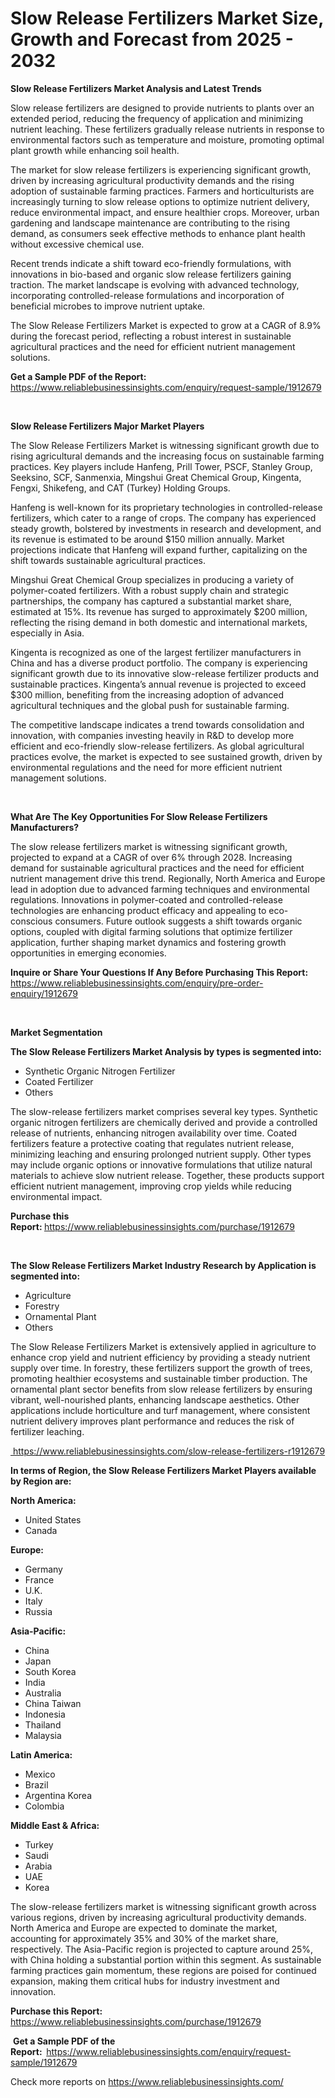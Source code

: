 <p><h1>Slow Release Fertilizers Market Size, Growth and Forecast from 2025 - 2032</h1></p><p><strong>Slow Release Fertilizers Market Analysis and Latest Trends</strong></p>
<p><p>Slow release fertilizers are designed to provide nutrients to plants over an extended period, reducing the frequency of application and minimizing nutrient leaching. These fertilizers gradually release nutrients in response to environmental factors such as temperature and moisture, promoting optimal plant growth while enhancing soil health.</p><p>The market for slow release fertilizers is experiencing significant growth, driven by increasing agricultural productivity demands and the rising adoption of sustainable farming practices. Farmers and horticulturists are increasingly turning to slow release options to optimize nutrient delivery, reduce environmental impact, and ensure healthier crops. Moreover, urban gardening and landscape maintenance are contributing to the rising demand, as consumers seek effective methods to enhance plant health without excessive chemical use.</p><p>Recent trends indicate a shift toward eco-friendly formulations, with innovations in bio-based and organic slow release fertilizers gaining traction. The market landscape is evolving with advanced technology, incorporating controlled-release formulations and incorporation of beneficial microbes to improve nutrient uptake.</p><p>The Slow Release Fertilizers Market is expected to grow at a CAGR of 8.9% during the forecast period, reflecting a robust interest in sustainable agricultural practices and the need for efficient nutrient management solutions.</p></p>
<p><strong>Get a Sample PDF of the Report:&nbsp;</strong> <a href="https://www.reliablebusinessinsights.com/enquiry/request-sample/1912679?utm_campaign=2205&utm_medium=2&utm_source=Github&utm_content=ia&utm_term=30012025&utm_id=slow-release-fertilizers">https://www.reliablebusinessinsights.com/enquiry/request-sample/1912679</a></p>
<p>&nbsp;</p>
<p><strong>Slow Release Fertilizers Major Market Players</strong></p>
<p><p>The Slow Release Fertilizers Market is witnessing significant growth due to rising agricultural demands and the increasing focus on sustainable farming practices. Key players include Hanfeng, Prill Tower, PSCF, Stanley Group, Seeksino, SCF, Sanmenxia, Mingshui Great Chemical Group, Kingenta, Fengxi, Shikefeng, and CAT (Turkey) Holding Groups.</p><p>Hanfeng is well-known for its proprietary technologies in controlled-release fertilizers, which cater to a range of crops. The company has experienced steady growth, bolstered by investments in research and development, and its revenue is estimated to be around $150 million annually. Market projections indicate that Hanfeng will expand further, capitalizing on the shift towards sustainable agricultural practices.</p><p>Mingshui Great Chemical Group specializes in producing a variety of polymer-coated fertilizers. With a robust supply chain and strategic partnerships, the company has captured a substantial market share, estimated at 15%. Its revenue has surged to approximately $200 million, reflecting the rising demand in both domestic and international markets, especially in Asia.</p><p>Kingenta is recognized as one of the largest fertilizer manufacturers in China and has a diverse product portfolio. The company is experiencing significant growth due to its innovative slow-release fertilizer products and sustainable practices. Kingenta’s annual revenue is projected to exceed $300 million, benefiting from the increasing adoption of advanced agricultural techniques and the global push for sustainable farming.</p><p>The competitive landscape indicates a trend towards consolidation and innovation, with companies investing heavily in R&D to develop more efficient and eco-friendly slow-release fertilizers. As global agricultural practices evolve, the market is expected to see sustained growth, driven by environmental regulations and the need for more efficient nutrient management solutions.</p></p>
<p>&nbsp;</p>
<p><strong>What Are The Key Opportunities For Slow Release Fertilizers Manufacturers?</strong></p>
<p><p>The slow release fertilizers market is witnessing significant growth, projected to expand at a CAGR of over 6% through 2028. Increasing demand for sustainable agricultural practices and the need for efficient nutrient management drive this trend. Regionally, North America and Europe lead in adoption due to advanced farming techniques and environmental regulations. Innovations in polymer-coated and controlled-release technologies are enhancing product efficacy and appealing to eco-conscious consumers. Future outlook suggests a shift towards organic options, coupled with digital farming solutions that optimize fertilizer application, further shaping market dynamics and fostering growth opportunities in emerging economies.</p></p>
<p><strong>Inquire or Share Your Questions If Any Before Purchasing This Report:</strong> <a href="https://www.reliablebusinessinsights.com/enquiry/pre-order-enquiry/1912679?utm_campaign=2205&utm_medium=2&utm_source=Github&utm_content=ia&utm_term=30012025&utm_id=slow-release-fertilizers">https://www.reliablebusinessinsights.com/enquiry/pre-order-enquiry/1912679</a></p>
<p>&nbsp;</p>
<p><strong>Market Segmentation</strong></p>
<p><strong>The Slow Release Fertilizers Market Analysis by types is segmented into:</strong></p>
<p><ul><li>Synthetic Organic Nitrogen Fertilizer</li><li>Coated Fertilizer</li><li>Others</li></ul></p>
<p><p>The slow-release fertilizers market comprises several key types. Synthetic organic nitrogen fertilizers are chemically derived and provide a controlled release of nutrients, enhancing nitrogen availability over time. Coated fertilizers feature a protective coating that regulates nutrient release, minimizing leaching and ensuring prolonged nutrient supply. Other types may include organic options or innovative formulations that utilize natural materials to achieve slow nutrient release. Together, these products support efficient nutrient management, improving crop yields while reducing environmental impact.</p></p>
<p><strong>Purchase this Report:&nbsp;</strong><a href="https://www.reliablebusinessinsights.com/purchase/1912679?utm_campaign=2205&utm_medium=2&utm_source=Github&utm_content=ia&utm_term=30012025&utm_id=slow-release-fertilizers">https://www.reliablebusinessinsights.com/purchase/1912679</a></p>
<p>&nbsp;</p>
<p><strong>The Slow Release Fertilizers Market Industry Research by Application is segmented into:</strong></p>
<p><ul><li>Agriculture</li><li>Forestry</li><li>Ornamental Plant</li><li>Others</li></ul></p>
<p><p>The Slow Release Fertilizers Market is extensively applied in agriculture to enhance crop yield and nutrient efficiency by providing a steady nutrient supply over time. In forestry, these fertilizers support the growth of trees, promoting healthier ecosystems and sustainable timber production. The ornamental plant sector benefits from slow release fertilizers by ensuring vibrant, well-nourished plants, enhancing landscape aesthetics. Other applications include horticulture and turf management, where consistent nutrient delivery improves plant performance and reduces the risk of fertilizer leaching.</p></p>
<p><a href="https://www.reliablebusinessinsights.com/slow-release-fertilizers-r1912679?utm_campaign=2205&utm_medium=2&utm_source=Github&utm_content=ia&utm_term=30012025&utm_id=slow-release-fertilizers">&nbsp;https://www.reliablebusinessinsights.com/slow-release-fertilizers-r1912679</a></p>
<p><strong>In terms of Region, the Slow Release Fertilizers Market Players available by Region are:</strong></p>
<p>
    <p> <strong> North America: </strong>
        <ul>
            <li>United States</li>
            <li>Canada</li>
        </ul>
        </p> 
    <p> <strong> Europe: </strong>
        <ul>
            <li>Germany</li>
            <li>France</li>
            <li>U.K.</li>
            <li>Italy</li>
            <li>Russia</li>
        </ul>
        </p> 
    <p> <strong> Asia-Pacific: </strong>
        <ul>
            <li>China</li>
            <li>Japan</li>
            <li>South Korea</li>
            <li>India</li>
            <li>Australia</li>
            <li>China Taiwan</li>
            <li>Indonesia</li>
            <li>Thailand</li>
            <li>Malaysia</li>
        </ul>
        </p> 
    <p> <strong> Latin America: </strong>
        <ul>
            <li>Mexico</li>
            <li>Brazil</li>
            <li>Argentina Korea</li>
            <li>Colombia</li>
        </ul>
        </p> 
    <p> <strong> Middle East & Africa: </strong>
        <ul>
            <li>Turkey</li>
            <li>Saudi</li>
            <li>Arabia</li>
            <li>UAE</li>
            <li>Korea</li>
        </ul>
    </p>
    </p>
<p><p>The slow-release fertilizers market is witnessing significant growth across various regions, driven by increasing agricultural productivity demands. North America and Europe are expected to dominate the market, accounting for approximately 35% and 30% of the market share, respectively. The Asia-Pacific region is projected to capture around 25%, with China holding a substantial portion within this segment. As sustainable farming practices gain momentum, these regions are poised for continued expansion, making them critical hubs for industry investment and innovation.</p></p>
<p><strong>Purchase this Report: </strong><a href="https://www.reliablebusinessinsights.com/purchase/1912679?utm_campaign=2205&utm_medium=2&utm_source=Github&utm_content=ia&utm_term=30012025&utm_id=slow-release-fertilizers">https://www.reliablebusinessinsights.com/purchase/1912679</a></p>
<p>&nbsp;<strong>Get a Sample PDF of the Report:&nbsp;&nbsp;</strong><a href="https://www.reliablebusinessinsights.com/enquiry/request-sample/1912679?utm_campaign=2205&utm_medium=2&utm_source=Github&utm_content=ia&utm_term=30012025&utm_id=slow-release-fertilizers">https://www.reliablebusinessinsights.com/enquiry/request-sample/1912679</a></p>
<p><strong></strong></p>
<p>Check more reports on <a href="https://www.reliablebusinessinsights.com/?utm_campaign=2205&utm_medium=2&utm_source=Github&utm_content=ia&utm_term=30012025&utm_id=slow-release-fertilizers">https://www.reliablebusinessinsights.com/</a></p>